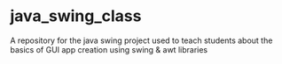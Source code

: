 # java_swing_class
A repository for the java swing project used to teach students about the basics of GUI app creation using swing &amp; awt libraries
